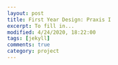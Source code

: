 ```yaml
---
layout: post
title: First Year Design: Praxis I
excerpt: To fill in...
modified: 4/24/2020, 18:22:00
tags: [jekyll]
comments: true
category: project
---
```



